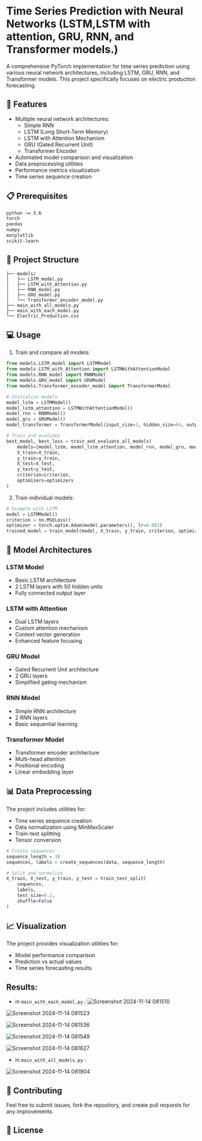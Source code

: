 # Time Series Prediction with Neural Networks (LSTM,LSTM with attention, GRU, RNN, and Transformer models.)

A comprehensive PyTorch implementation for time series prediction using various neural network architectures, including LSTM, GRU, RNN, and Transformer models. This project specifically focuses on electric production forecasting.

## 🌟 Features

- Multiple neural network architectures:
  - Simple RNN
  - LSTM (Long Short-Term Memory)
  - LSTM with Attention Mechanism
  - GRU (Gated Recurrent Unit)
  - Transformer Encoder
- Automated model comparison and visualization
- Data preprocessing utilities
- Performance metrics visualization
- Time series sequence creation

## 📋 Prerequisites

```bash
python >= 3.6
torch
pandas
numpy
matplotlib
scikit-learn
```

## 🎯 Project Structure

```
├── models/
│   ├── LSTM_model.py
│   ├── LSTM_with_Attention.py
│   ├── RNN_model.py
│   ├── GRU_model.py
│   └── Transformer_encoder_model.py
├── main_with_all_models.py
├── main_with_each_model.py
└── Electric_Production.csv
```

## 💻 Usage

1. Train and compare all models:

```python
from models.LSTM_model import LSTMModel
from models.LSTM_with_Attention import LSTMWithAttentionModel
from models.RNN_model import RNNModel
from models.GRU_model import GRUModel
from models.Transformer_encoder_model import TransformerModel

# Initialize models
model_lstm = LSTMModel()
model_lstm_attention = LSTMWithAttentionModel()
model_rnn = RNNModel()
model_gru = GRUModel()
model_transformer = TransformerModel(input_size=1, hidden_size=64, output_size=1)

# Train and evaluate
best_model, best_loss = train_and_evaluate_all_models(
    models=[model_lstm, model_lstm_attention, model_rnn, model_gru, model_transformer],
    X_train=X_train,
    y_train=y_train,
    X_test=X_test,
    y_test=y_test,
    criterion=criterion,
    optimizers=optimizers
)
```

2. Train individual models:

```python
# Example with LSTM
model = LSTMModel()
criterion = nn.MSELoss()
optimizer = torch.optim.Adam(model.parameters(), lr=0.001)
trained_model = train_model(model, X_train, y_train, criterion, optimizer)
```

## 🔧 Model Architectures

### LSTM Model
- Basic LSTM architecture
- 2 LSTM layers with 50 hidden units
- Fully connected output layer

### LSTM with Attention
- Dual LSTM layers
- Custom attention mechanism
- Context vector generation
- Enhanced feature focusing

### GRU Model
- Gated Recurrent Unit architecture
- 2 GRU layers
- Simplified gating mechanism

### RNN Model
- Simple RNN architecture
- 2 RNN layers
- Basic sequential learning

### Transformer Model
- Transformer encoder architecture
- Multi-head attention
- Positional encoding
- Linear embedding layer

## 📊 Data Preprocessing

The project includes utilities for:
- Time series sequence creation
- Data normalization using MinMaxScaler
- Train-test splitting
- Tensor conversion

```python
# Create sequences
sequence_length = 10
sequences, labels = create_sequences(data, sequence_length)

# Split and normalize
X_train, X_test, y_train, y_test = train_test_split(
    sequences, 
    labels, 
    test_size=0.2, 
    shuffle=False
)
```

## 📈 Visualization

The project provides visualization utilities for:
- Model performance comparison
- Prediction vs actual values
- Time series forecasting results

## Results: 

- in `main_with_each_model.py` :
![Screenshot 2024-11-14 081510](https://github.com/user-attachments/assets/abca57e8-0ba2-40ff-bc1e-2c1d35b36e43)

![Screenshot 2024-11-14 081523](https://github.com/user-attachments/assets/f9e9762e-6ff8-4702-abc4-8f352ada36df)

![Screenshot 2024-11-14 081536](https://github.com/user-attachments/assets/610d503c-8cb2-4654-bce9-ee43a106f09b)

![Screenshot 2024-11-14 081549](https://github.com/user-attachments/assets/9706c0b8-a037-4213-bf72-d85e33416855)

![Screenshot 2024-11-14 081627](https://github.com/user-attachments/assets/29ecb465-aa81-424c-9ba2-d789e1db9d8c)

- in `main_with_all_models.py` :

![Screenshot 2024-11-14 081904](https://github.com/user-attachments/assets/8a2eeac5-542e-472d-90d1-816a0f1f79f3)


## 🤝 Contributing

Feel free to submit issues, fork the repository, and create pull requests for any improvements.

## 📝 License

